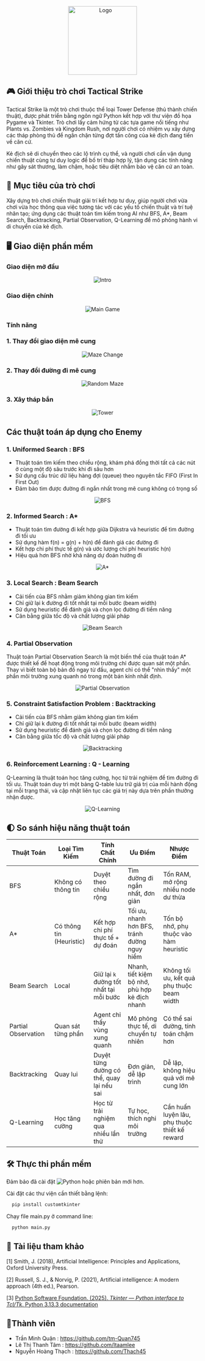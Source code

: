 <p align="center">
  <img src="https://raw.githubusercontent.com/tm-Quan745/Game-TacticalStrike/Develop/readme_img/logo.png" alt="Logo" width="180"/>
</p>


## 🎮 Giới thiệu trò chơi Tactical Strike
Tactical Strike là một trò chơi thuộc thể loại Tower Defense (thủ thành chiến thuật), được phát triển bằng ngôn ngữ Python kết hợp với thư viện đồ họa Pygame và Tkinter. Trò chơi lấy cảm hứng từ các tựa game nổi tiếng như Plants vs. Zombies và Kingdom Rush, nơi người chơi có nhiệm vụ xây dựng các tháp phòng thủ để ngăn chặn từng đợt tấn công của kẻ địch đang tiến về căn cứ.

Kẻ địch sẽ di chuyển theo các lộ trình cụ thể, và người chơi cần vận dụng chiến thuật cùng tư duy logic để bố trí tháp hợp lý, tận dụng các tính năng như gây sát thương, làm chậm, hoặc tiêu diệt nhằm bảo vệ căn cứ an toàn.
## 🎯 Mục tiêu của trò chơi
Xây dựng trò chơi chiến thuật giải trí kết hợp tư duy, giúp người chơi vừa chơi vừa học thông qua việc tương tác với các yếu tố chiến thuật và trí tuệ nhân tạo; ứng dụng các thuật toán tìm kiếm trong AI như BFS, A*, Beam Search, Backtracking, Partial Observation, Q-Learning để mô phỏng hành vi di chuyển của kẻ địch.
## 🖥 Giao diện phần mềm
### Giao diện mở đầu

<p align="center">
  <img src="https://raw.githubusercontent.com/tm-Quan745/Game-TacticalStrike/Develop/readme_img/intro.gif" alt="Intro" />
</p>

### Giao diện chính

<p align="center">
  <img src="https://raw.githubusercontent.com/tm-Quan745/Game-TacticalStrike/Develop/readme_img/main.png" alt="Main Game" />
</p>

### Tính năng
### 1. Thay đổi giao diện mê cung

<p align="center">
  <img src="https://raw.githubusercontent.com/tm-Quan745/Game-TacticalStrike/Develop/readme_img/maze_change.gif" alt="Maze Change" />
</p>

### 2. Thay đổi đường đi mê cung

<p align="center">
  <img src="https://raw.githubusercontent.com/tm-Quan745/Game-TacticalStrike/Develop/readme_img/random.gif" alt="Random Maze" />
</p>

### 3. Xây tháp bắn

<p align="center">
  <img src="https://raw.githubusercontent.com/tm-Quan745/Game-TacticalStrike/Develop/readme_img/tower.gif" alt="Tower" />
</p>

## Các thuật toán áp dụng cho Enemy 
### 1. Uniformed Search : BFS
-	Thuật toán tìm kiếm theo chiều rộng, khám phá đồng thời tất cả các nút ở cùng một độ sâu trước khi đi sâu hơn
-	Sử dụng cấu trúc dữ liệu hàng đợi (queue) theo nguyên tắc FIFO (First In First Out)
-	Đảm bảo tìm được đường đi ngắn nhất trong mê cung không có trọng số

<p align="center">
  <img src="https://raw.githubusercontent.com/tm-Quan745/Game-TacticalStrike/Develop/readme_img/bfs.gif" alt="BFS" />
</p>

### 2. Informed Search : A*
-	Thuật toán tìm đường đi kết hợp giữa Dijkstra và heuristic để tìm đường đi tối ưu
-	Sử dụng hàm f(n) = g(n) + h(n) để đánh giá các đường đi
-	Kết hợp chi phí thực tế g(n) và ước lượng chi phí heuristic h(n)
-	Hiệu quả hơn BFS nhờ khả năng dự đoán hướng đi

<p align="center">
  <img src="https://raw.githubusercontent.com/tm-Quan745/Game-TacticalStrike/Develop/readme_img/astar.gif" alt="A*" />
</p>

### 3. Local Search : Beam Search
-	Cải tiến của BFS nhằm giảm không gian tìm kiếm
-	Chỉ giữ lại k đường đi tốt nhất tại mỗi bước (beam width)
-	Sử dụng heuristic để đánh giá và chọn lọc đường đi tiềm năng
-	Cân bằng giữa tốc độ và chất lượng giải pháp

<p align="center">
  <img src="https://raw.githubusercontent.com/tm-Quan745/Game-TacticalStrike/Develop/readme_img/beam.gif" alt="Beam Search" />
</p>

### 4. Partial Observation
Thuật toán Partial Observation Search là một biến thể của thuật toán A* được thiết kế để hoạt động trong môi trường chỉ được quan sát một phần. Thay vì biết toàn bộ bản đồ ngay từ đầu, agent chỉ có thể "nhìn thấy" một phần môi trường xung quanh nó trong một bán kính nhất định.

<p align="center">
  <img src="https://raw.githubusercontent.com/tm-Quan745/Game-TacticalStrike/Develop/readme_img/partial.gif" alt="Partial Observation" />
</p>


### 5. Constraint Satisfaction Problem : Backtracking
-	Cải tiến của BFS nhằm giảm không gian tìm kiếm
-	Chỉ giữ lại k đường đi tốt nhất tại mỗi bước (beam width)
-	Sử dụng heuristic để đánh giá và chọn lọc đường đi tiềm năng
-	Cân bằng giữa tốc độ và chất lượng giải pháp

<p align="center">
  <img src="https://raw.githubusercontent.com/tm-Quan745/Game-TacticalStrike/Develop/readme_img/backtracking.gif" alt="Backtracking" />
</p>

### 6. Reinforcement Learning : Q - Learning
Q-Learning là thuật toán học tăng cường, học từ trải nghiệm để tìm đường đi tối ưu. Thuật toán duy trì một bảng Q-table lưu trữ giá trị của mỗi hành động tại mỗi trạng thái, và cập nhật liên tục các giá trị này dựa trên phần thưởng nhận được.

<p align="center">
  <img src="https://raw.githubusercontent.com/tm-Quan745/Game-TacticalStrike/Develop/readme_img/qlearning.gif" alt="Q-Learning" />
</p>

## 🌓 So sánh hiệu năng thuật toán

| Thuật Toán         | Loại Tìm Kiếm        | Tính Chất Chính                               | Ưu Điểm                                              | Nhược Điểm                                              |
|--------------------|----------------------|------------------------------------------------|-------------------------------------------------------|----------------------------------------------------------|
| BFS                | Không có thông tin   | Duyệt theo chiều rộng                         | Tìm đường đi ngắn nhất, đơn giản                     | Tốn RAM, mở rộng nhiều node dư thừa                     |
| A*                 | Có thông tin (Heuristic) | Kết hợp chi phí thực tế + dự đoán          | Tối ưu, nhanh hơn BFS, tránh đường nguy hiểm        | Tốn bộ nhớ, phụ thuộc vào hàm heuristic                 |
| Beam Search        | Local     | Giữ lại `k` đường tốt nhất tại mỗi bước      | Nhanh, tiết kiệm bộ nhớ, phù hợp kẻ địch nhanh       | Không tối ưu, kết quả phụ thuộc beam width              |
| Partial Observation| Quan sát từng phần    | Agent chỉ thấy vùng xung quanh                | Mô phỏng thực tế, di chuyển tự nhiên                 | Có thể sai đường, tính toán chậm hơn                    |
| Backtracking       | Quay lui              | Duyệt từng đường có thể, quay lại nếu sai     | Đơn giản, dễ lập trình                                | Dễ lặp, không hiệu quả với mê cung lớn                  |
| Q-Learning         | Học tăng cường        | Học từ trải nghiệm qua nhiều lần thử          | Tự học, thích nghi môi trường                       | Cần huấn luyện lâu, phụ thuộc thiết kế reward           |



## 🛠 Thực thi phần mềm

Đảm bảo đã cài đặt ![Python](https://img.shields.io/badge/Python-3.10-blue?logo=python&logoColor=white) hoặc phiên bản mới hơn.

Cài đặt các thư viện cần thiết bằng lệnh: 
```bash
  pip install customtkinter
```
Chạy file main.py ở command line: 

```bash
  python main.py
```


## 📗 Tài liệu tham khảo

[1] Smith, J. (2018), Artificial Intelligence: Principles and Applications, Oxford University Press.

[2]	Russell, S. J., & Norvig, P. (2021), Artificial intelligence: A modern approach (4th ed.), Pearson.

[3] [Python Software Foundation. (2025). *Tkinter — Python interface to Tcl/Tk*. Python 3.13.3 documentation](https://docs.python.org/3/library/tkinter.html)

## 👤Thành viên

- Trần Minh Quận : https://github.com/tm-Quan745
- Lê Thị Thanh Tâm : https://github.com/ltaamlee
- Nguyễn Hoàng Thạch : https://github.com/Thach45
